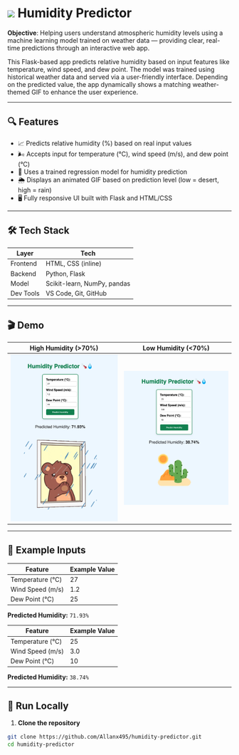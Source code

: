 # <img src="https://media4.giphy.com/media/v1.Y2lkPTc5MGI3NjExeHFpNGpydG9sNDlkMjFjMDQ2Zm8zcHdmeTRvY2N0cWxya2llbWhobSZlcD12MV9zdGlja2Vyc19zZWFyY2gmY3Q9cw/gHESustpINNBOPF8xP/giphy.webp" width="150"/>  Humidity Predictor

**Objective**: Helping users understand atmospheric humidity levels using a machine learning model trained on weather data — providing clear, real-time predictions through an interactive web app.

This Flask-based app predicts relative humidity based on input features like temperature, wind speed, and dew point. The model was trained using historical weather data and served via a user-friendly interface. Depending on the predicted value, the app dynamically shows a matching weather-themed GIF to enhance the user experience.

---

## 🔍 Features

- 📈 Predicts relative humidity (%) based on real input values  
- 🌬️ Accepts input for temperature (°C), wind speed (m/s), and dew point (°C)  
- 🧠 Uses a trained regression model for humidity prediction  
- 🌦️ Displays an animated GIF based on prediction level (low = desert, high = rain)  
- 🖥️ Fully responsive UI built with Flask and HTML/CSS  

---

## 🛠️ Tech Stack

| Layer      | Tech                          |
|------------|-------------------------------|
| Frontend   | HTML, CSS (inline)            |
| Backend    | Python, Flask                 |
| Model      | Scikit-learn, NumPy, pandas   |
| Dev Tools  | VS Code, Git, GitHub          |

---

## 🎬 Demo

| High Humidity (>70%) | Low Humidity (<70%) |
|----------------------|---------------------|
| ![High Demo](temp2.png) | ![Low Demo](temp1.png) |

---

## 🧪 Example Inputs

| Feature           | Example Value |
|-------------------|---------------|
| Temperature (°C)  | 27            |
| Wind Speed (m/s)  | 1.2           |
| Dew Point (°C)    | 25            |

**Predicted Humidity:** `71.93%`

| Feature           | Example Value |
|-------------------|---------------|
| Temperature (°C)  | 25            |
| Wind Speed (m/s)  | 3.0           |
| Dew Point (°C)    | 10            |

**Predicted Humidity:** `38.74%`

---

## 🚀 Run Locally

1. **Clone the repository**
```bash
git clone https://github.com/Allanx495/humidity-predictor.git
cd humidity-predictor
